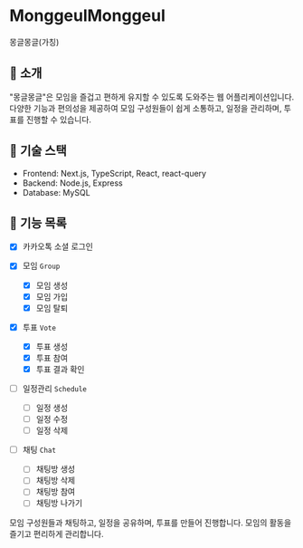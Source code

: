 # MonggeulMonggeul

몽글몽글(가칭)

## 📌 소개

"몽글몽글"은 모임을 즐겁고 편하게 유지할 수 있도록 도와주는 웹 어플리케이션입니다. 다양한 기능과 편의성을 제공하여 모임 구성원들이 쉽게 소통하고, 일정을 관리하며, 투표를 진행할 수 있습니다.

## 📃 기술 스택

- Frontend: Next.js, TypeScript, React, react-query
- Backend: Node.js, Express
- Database: MySQL

## 📃 기능 목록

- [x] 카카오톡 소셜 로그인

- [x] 모임 `Group`

  - [x] 모임 생성
  - [x] 모임 가입
  - [x] 모임 탈퇴

- [x] 투표 `Vote`

  - [x] 투표 생성
  - [x] 투표 참여
  - [x] 투표 결과 확인

- [ ] 일정관리 `Schedule`

  - [ ] 일정 생성
  - [ ] 일정 수정
  - [ ] 일정 삭제

- [ ] 채팅 `Chat`
  - [ ] 채팅방 생성
  - [ ] 채팅방 삭제
  - [ ] 채팅방 참여
  - [ ] 채팅방 나가기

모임 구성원들과 채팅하고, 일정을 공유하며, 투표를 만들어 진행합니다.
모임의 활동을 즐기고 편리하게 관리합니다.
